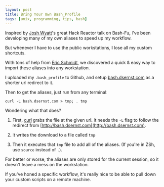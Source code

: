 ```yaml
---
layout: post
title: Bring Your Own Bash_Profile
tags: [unix, programming, tips, bash]
---
```


Inspired by [Josh Wyatt](https://github.com/joshWyatt)'s great Hack Reactor talk on Bash-Fu, I've been developing many of my own aliases to speed up my workflow.

But whenever I have to use the public workstations, I lose all my custom shortcuts.

With tons of help from [Eric Schmidt](https://github.com/eds101), we discovered a quick & easy way to import these aliases into any workstation.

I uploaded my `.bash_profile` to Github, and setup [bash.dsernst.com](http://bash.dsernst.com) as a shorter url redirect to it.

Then to get the aliases, just run from any terminal:

`curl -L bash.dsernst.com > tmp; . tmp`

Wondering what that does?

1. First, [curl](http://curl.haxx.se/) grabs the file at the given url. It needs the `-L` flag to follow the redirect from [http://bash.dsernst.com](http://bash.dsernst.com).

2. It writes the download to a file called `tmp`

3. Then it executes that `tmp` file to add all of the aliases. (If you're in ZSh, use `source` instead of `.`).

For better or worse, the aliases are only stored for the current session, so it doesn't leave a mess on the workstation.

If you've honed a specific workflow, it's really nice to be able to pull down your custom scripts on a remote machine.
